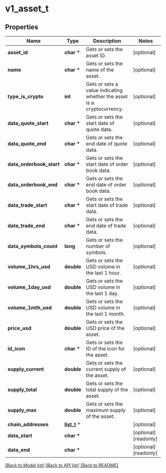 # v1_asset_t

## Properties
Name | Type | Description | Notes
------------ | ------------- | ------------- | -------------
**asset_id** | **char \*** | Gets or sets the asset ID. | [optional] 
**name** | **char \*** | Gets or sets the name of the asset. | [optional] 
**type_is_crypto** | **int** | Gets or sets a value indicating whether the asset is a cryptocurrency. | [optional] 
**data_quote_start** | **char \*** | Gets or sets the start date of quote data. | [optional] 
**data_quote_end** | **char \*** | Gets or sets the end date of quote data. | [optional] 
**data_orderbook_start** | **char \*** | Gets or sets the start date of order book data. | [optional] 
**data_orderbook_end** | **char \*** | Gets or sets the end date of order book data. | [optional] 
**data_trade_start** | **char \*** | Gets or sets the start date of trade data. | [optional] 
**data_trade_end** | **char \*** | Gets or sets the end date of trade data. | [optional] 
**data_symbols_count** | **long** | Gets or sets the number of symbols. | [optional] 
**volume_1hrs_usd** | **double** | Gets or sets the USD volume in the last 1 hour. | [optional] 
**volume_1day_usd** | **double** | Gets or sets the USD volume in the last 1 day. | [optional] 
**volume_1mth_usd** | **double** | Gets or sets the USD volume in the last 1 month. | [optional] 
**price_usd** | **double** | Gets or sets the USD price of the asset. | [optional] 
**id_icon** | **char \*** | Gets or sets the ID of the icon for the asset. | [optional] 
**supply_current** | **double** | Gets or sets the current supply of the asset. | [optional] 
**supply_total** | **double** | Gets or sets the total supply of the asset. | [optional] 
**supply_max** | **double** | Gets or sets the maximum supply of the asset. | [optional] 
**chain_addresses** | [**list_t**](v1_chain_network_address.md) \* |  | [optional] 
**data_start** | **char \*** |  | [optional] [readonly] 
**data_end** | **char \*** |  | [optional] [readonly] 

[[Back to Model list]](../README.md#documentation-for-models) [[Back to API list]](../README.md#documentation-for-api-endpoints) [[Back to README]](../README.md)


